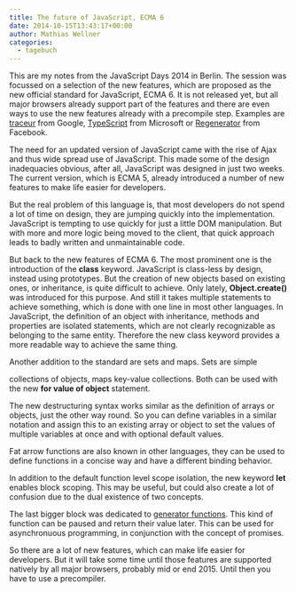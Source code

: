 ```yaml
---
title: The future of JavaScript, ECMA 6
date: 2014-10-15T13:43:17+00:00
author: Mathias Wellner
categories:
  - tagebuch
---
```

This are my notes from the JavaScript Days 2014 in Berlin. The session was focussed on a selection of the new features, which are proposed as the new official standard for JavaScript, ECMA 6. It is not released yet, but all major browsers already support part of the features and there are even ways to use the new features already with a precompile step. Examples are [traceur](https://github.com/google/traceur-compiler) from Google, [TypeScript](http://www.typescriptlang.org/) from Microsoft or [Regenerator](https://facebook.github.io/regenerator/) from Facebook. 

The need for an updated version of JavaScript came with the rise of Ajax and thus wide spread use of JavaScript. This made some of the design inadequacies obvious, after all, JavaScript was designed in just two weeks. The current version, which is ECMA 5, already introduced a number of new features to make life easier for developers. 

But the real problem of this language is, that most developers do not spend a lot of time on design, they are jumping quickly into the implementation. JavaScript is tempting to use quickly for just a little DOM manipulation. But with more and more logic being moved to the client, that quick approach leads to badly written and unmaintainable code. 

But back to the new features of ECMA 6. The most prominent one is the introduction of the **class** keyword. JavaScript is class-less by design, instead using prototypes. But the creation of new objects based on existing ones, or inheritance, is quite difficult to achieve. Only lately, **Object.create()** was introduced for this purpose. And still it takes multiple statements to achieve something, which is done with one line in most other languages. In JavaScript, the definition of an object with inheritance, methods and properties are isolated statements, which are not clearly recognizable as belonging to the same entity. Therefore the new class keyword provides a more readable way to achieve the same thing. 

Another addition to the standard are sets and maps. Sets are simple
  
collections of objects, maps key-value collections. Both can be used with the new **for value of object** statement. 

The new destructuring syntax works similar as the definition of arrays or objects, just the other way round. So you can define variables in a similar notation and assign this to an existing array or object to set the values of multiple variables at once and with optional default values. 

Fat arrow functions are also known in other languages, they can be used to define functions in a concise way and have a different binding behavior. 

In addition to the default function level scope isolation, the new keyword **let** enables block scoping. This may be useful, but could also create a lot of confusion due to the dual existence of two concepts. 

The last bigger block was dedicated to [generator functions](http://en.wikipedia.org/wiki/Generator_(computer_programming)). This kind of function can be paused and return their value later. This can be used for asynchronuous programming, in conjunction with the concept of promises. 

So there are a lot of new features, which can make life easier for developers. But it will take some time until those features are supported natively by all major browsers, probably mid or end 2015. Until then you have to use a precompiler.